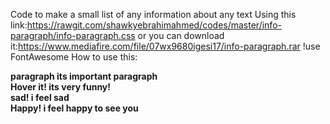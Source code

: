 Code to make a small list of any information about any text
Using this link:https://rawgit.com/shawkyebrahimahmed/codes/master/info-paragraph/info-paragraph.css
or
you can download it:https://www.mediafire.com/file/07wx9680igesi17/info-paragraph.rar
!use FontAwesome
How to use this:
<!doctype html>
<html>
<head>
<title>log in</title>
<link rel="stylesheet" href="https://use.fontawesome.com/releases/v5.0.13/css/all.css" integrity="sha384-DNOHZ68U8hZfKXOrtjWvjxusGo9WQnrNx2sqG0tfsghAvtVlRW3tvkXWZh58N9jp" crossorigin="anonymous">
<link href='https://rawgit.com/shawkyebrahimahmed/codes/master/info-paragraph/info-paragraph.css' rel='stylesheet'/>
</head>
<body>
<div>
  <b class="show-down-hover bg-color">paragraph
    <span class="show-down"><i class="fas fa-caret-up down-icon"></i>its important paragraph
  </span></b>
</div>
<div>
  <b class="show-up-hover">Hover it!
    <span class="show-up"><i class="fas fa-caret-up up-icon"></i>its very funny!
    </span></b>
</div>
<div>
  <b class="show-down-hover">sad!
    <span class="show-down"><i class="fas fa-caret-up down-icon"></i>i feel sad
    </span></b>
</div>
<div>
  <b class="show-up-hover">Happy!
    <span class="show-up"><i class="fas fa-caret-up up-icon"></i>i feel happy to see you
    </span></b>
</div>
</body>
</html>
